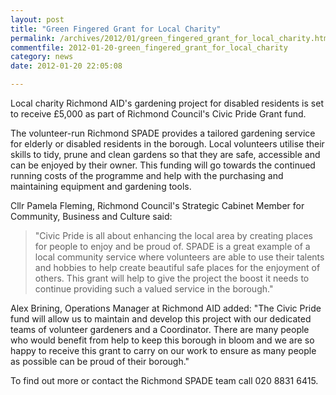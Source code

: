 ```yaml
---
layout: post
title: "Green Fingered Grant for Local Charity"
permalink: /archives/2012/01/green_fingered_grant_for_local_charity.html
commentfile: 2012-01-20-green_fingered_grant_for_local_charity
category: news
date: 2012-01-20 22:05:08

---
```


Local charity Richmond AID's gardening project for disabled residents is set to receive £5,000 as part of Richmond Council's Civic Pride Grant fund.

The volunteer-run Richmond SPADE provides a tailored gardening service for elderly or disabled residents in the borough. Local volunteers utilise their skills to tidy, prune and clean gardens so that they are safe, accessible and can be enjoyed by their owner. This funding will go towards the continued running costs of the programme and help with the purchasing and maintaining equipment and gardening tools.

Cllr Pamela Fleming, Richmond Council's Strategic Cabinet Member for Community, Business and Culture said:

> "Civic Pride is all about enhancing the local area by creating places for people to enjoy and be proud of. SPADE is a great example of a local community service where volunteers are able to use their talents and hobbies to help create beautiful safe places for the enjoyment of others. This grant will help to give the project the boost it needs to continue providing such a valued service in the borough."

Alex Brining, Operations Manager at Richmond AID added: "The Civic Pride fund will allow us to maintain and develop this project with our dedicated teams of volunteer gardeners and a Coordinator. There are many people who would benefit from help to keep this borough in bloom and we are so happy to receive this grant to carry on our work to ensure as many people as possible can be proud of their borough."

To find out more or contact the Richmond SPADE team call 020 8831 6415.
